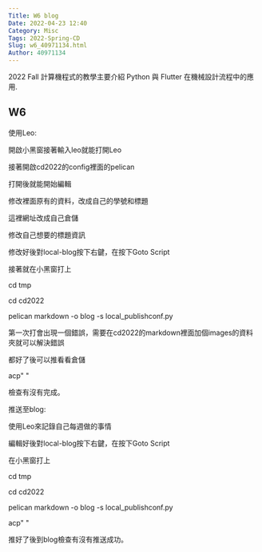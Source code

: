 ```yaml
---
Title: W6 blog
Date: 2022-04-23 12:40
Category: Misc
Tags: 2022-Spring-CD
Slug: w6_40971134.html
Author: 40971134
---
```


2022 Fall 計算機程式的教學主要介紹 Python 與 Flutter 在機械設計流程中的應用.

<!-- PELICAN_END_SUMMARY -->

W6
----
使用Leo:

開啟小黑窗接著輸入leo就能打開Leo

接著開啟cd2022的config裡面的pelican

打開後就能開始編輯

修改裡面原有的資料，改成自己的學號和標題

這裡網址改成自己倉儲

修改自己想要的標題資訊

修改好後對local-blog按下右鍵，在按下Goto Script

接著就在小黑窗打上

cd tmp

cd cd2022

pelican markdown -o blog -s local_publishconf.py

第一次打會出現一個錯誤，需要在cd2022的markdown裡面加個images的資料夾就可以解決錯誤

都好了後可以推看看倉儲

acp"  "

檢查有沒有完成。

推送至blog:

使用Leo來記錄自己每週做的事情

編輯好後對local-blog按下右鍵，在按下Goto Script

在小黑窗打上

cd tmp

cd cd2022

pelican markdown -o blog -s local_publishconf.py

acp"  "

推好了後到blog檢查有沒有推送成功。